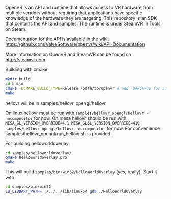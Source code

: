 OpenVR is an API and runtime that allows access to VR hardware from multiple 
vendors without requiring that applications have specific knowledge of the 
hardware they are targeting. This repository is an SDK that contains the API 
and samples. The runtime is under SteamVR in Tools on Steam. 

Documentation for the API is available in the wiki: https://github.com/ValveSoftware/openvr/wiki/API-Documentation

More information on OpenVR and SteamVR can be found on http://steamvr.com

Building with cmake:

```bash
mkdir build
cd build
cmake -DCMAKE_BUILD_TYPE=Release /path/to/openvr # add -DARCH=32 for 32 bit. -DARCH=64 is default
make
```

hellovr will be in samples/hellovr_opengl/hellovr

On linux hellovr must be run with `samples/hellovr_opengl/hellovr -nocompositor` for now.
On mesa hellovr should be run with `MESA_GL_VERSION_OVERRIDE=4.1 MESA_GLSL_VERSION_OVERRIDE=410 samples/hellovr_opengl/hellovr -nocompositor` for now.
For convenience samples/hellovr_opengl/run_hellovr.sh is provided.

For building helloworldoverlay:

```bash
cd samples/helloworldoverlay/
qmake helloworldoverlay.pro
make
```

This will build `samples/bin/win32/HelloWorldOverlay` (yes, really). Start it with

```bash
cd samples/bin/win32
LD_LIBRARY_PATH=../../../lib/linux64 gdb ./HelloWorldOverlay
```

